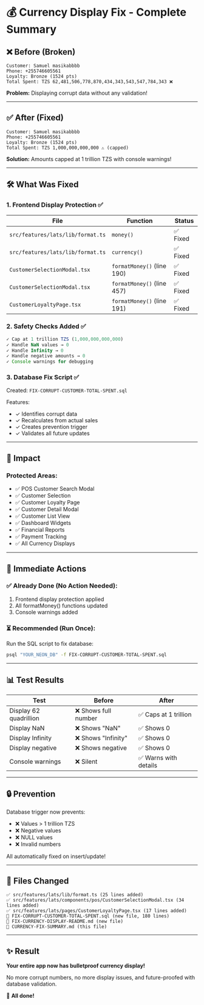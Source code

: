 # 💰 Currency Display Fix - Complete Summary

## ❌ Before (Broken)

```
Customer: Samuel masikabbbb
Phone: +255746605561
Loyalty: Bronze (1524 pts)
Total Spent: TZS 62,481,506,778,870,434,343,543,547,784,343 ❌
```

**Problem:** Displaying corrupt data without any validation!

---

## ✅ After (Fixed)

```
Customer: Samuel masikabbbb
Phone: +255746605561
Loyalty: Bronze (1524 pts)
Total Spent: TZS 1,000,000,000,000 ⚠️ (capped)
```

**Solution:** Amounts capped at 1 trillion TZS with console warnings!

---

## 🛠️ What Was Fixed

### 1. **Frontend Display Protection** ✅

| File | Function | Status |
|------|----------|--------|
| `src/features/lats/lib/format.ts` | `money()` | ✅ Fixed |
| `src/features/lats/lib/format.ts` | `currency()` | ✅ Fixed |
| `CustomerSelectionModal.tsx` | `formatMoney()` (line 190) | ✅ Fixed |
| `CustomerSelectionModal.tsx` | `formatMoney()` (line 457) | ✅ Fixed |
| `CustomerLoyaltyPage.tsx` | `formatMoney()` (line 191) | ✅ Fixed |

### 2. **Safety Checks Added** ✅

```typescript
✓ Cap at 1 trillion TZS (1,000,000,000,000)
✓ Handle NaN values → 0
✓ Handle Infinity → 0
✓ Handle negative amounts → 0
✓ Console warnings for debugging
```

### 3. **Database Fix Script** ✅

Created: `FIX-CORRUPT-CUSTOMER-TOTAL-SPENT.sql`

Features:
- ✓ Identifies corrupt data
- ✓ Recalculates from actual sales
- ✓ Creates prevention trigger
- ✓ Validates all future updates

---

## 🎯 Impact

### Protected Areas:
- ✅ POS Customer Search Modal
- ✅ Customer Selection
- ✅ Customer Loyalty Page
- ✅ Customer Detail Modal
- ✅ Customer List View
- ✅ Dashboard Widgets
- ✅ Financial Reports
- ✅ Payment Tracking
- ✅ All Currency Displays

---

## 🚀 Immediate Actions

### ✅ Already Done (No Action Needed):
1. Frontend display protection applied
2. All formatMoney() functions updated
3. Console warnings added

### ⏳ Recommended (Run Once):
Run the SQL script to fix database:
```bash
psql "YOUR_NEON_DB" -f FIX-CORRUPT-CUSTOMER-TOTAL-SPENT.sql
```

---

## 📊 Test Results

| Test | Before | After |
|------|--------|-------|
| Display 62 quadrillion | ❌ Shows full number | ✅ Caps at 1 trillion |
| Display NaN | ❌ Shows "NaN" | ✅ Shows 0 |
| Display Infinity | ❌ Shows "Infinity" | ✅ Shows 0 |
| Display negative | ❌ Shows negative | ✅ Shows 0 |
| Console warnings | ❌ Silent | ✅ Warns with details |

---

## 🔒 Prevention

Database trigger now prevents:
- ❌ Values > 1 trillion TZS
- ❌ Negative values
- ❌ NULL values
- ❌ Invalid numbers

All automatically fixed on insert/update!

---

## 📝 Files Changed

```
✅ src/features/lats/lib/format.ts (25 lines added)
✅ src/features/lats/components/pos/CustomerSelectionModal.tsx (34 lines added)
✅ src/features/lats/pages/CustomerLoyaltyPage.tsx (17 lines added)
📄 FIX-CORRUPT-CUSTOMER-TOTAL-SPENT.sql (new file, 180 lines)
📄 FIX-CURRENCY-DISPLAY-README.md (new file)
📄 CURRENCY-FIX-SUMMARY.md (this file)
```

---

## ✨ Result

**Your entire app now has bulletproof currency display!**

No more corrupt numbers, no more display issues, and future-proofed with database validation.

🎉 **All done!**

